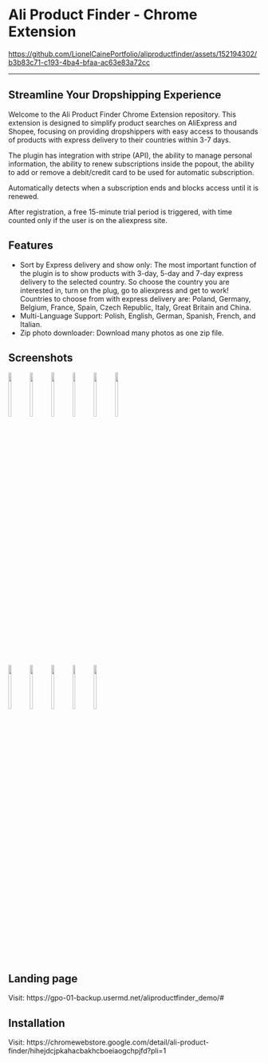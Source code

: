 <h1>Ali Product Finder - Chrome Extension</h1>


https://github.com/LionelCainePortfolio/aliproductfinder/assets/152194302/b3b83c71-c193-4ba4-bfaa-ac63e83a72cc


<hr>
<h2>Streamline Your Dropshipping Experience</h2>
Welcome to the Ali Product Finder Chrome Extension repository. This extension is designed to simplify product searches on AliExpress and Shopee, focusing on providing dropshippers with easy access to thousands of products with express delivery to their countries within 3-7 days.

The plugin has integration with stripe (API), the ability to manage personal information, the ability to renew subscriptions inside the popout, the ability to add or remove a debit/credit card to be used for automatic subscription.

Automatically detects when a subscription ends and blocks access until it is renewed.

After registration, a free 15-minute trial period is triggered, with time counted only if the user is on the aliexpress site.


<h2>Features</h2>
<ul>
  <li>Sort by Express delivery and show only: The most important function of the plugin is to show products with 3-day, 5-day and 7-day express delivery to the selected country. So choose the country you are interested in, turn on the plug, go to aliexpress and get to work! Countries to choose from with express delivery are: Poland, Germany, Belgium, France, Spain, Czech Republic, Italy, Great Britain and China.</li>
  <li>Multi-Language Support: Polish, English, German, Spanish, French, and Italian.</li>
  <li>Zip photo downloader: Download many photos as one zip file.</li>
</ul>
<h2>Screenshots</h2>
<div style="display: inline-block;">
  <img width="15%" src="https://github.com/LionelCainePortfolio/aliproductfinder/assets/152194302/3bf024ef-6c87-4c5e-aa5f-46236fc6f0aa"/>
  <img width="15%" src="https://github.com/LionelCainePortfolio/aliproductfinder/assets/152194302/7c92b923-8e6f-4b7c-ad73-7b6716f206f9"/>
  <img width="15%" src="https://github.com/LionelCainePortfolio/aliproductfinder/assets/152194302/07886fa6-34e7-45a1-9272-4abacb1cf016"/>
  <img width="15%" src="https://github.com/LionelCainePortfolio/aliproductfinder/assets/152194302/60d90599-57de-4193-a433-ead96b54aba1"/>
  <img width="15%" src="https://github.com/LionelCainePortfolio/aliproductfinder/assets/152194302/7f31d903-6715-483b-924b-88cf25349bd8"/>
  <img width="15%" src="https://github.com/LionelCainePortfolio/aliproductfinder/assets/152194302/9d488461-1cd7-4279-be82-7722a7709f3a"/>
  <img width="15%" src="https://github.com/LionelCainePortfolio/aliproductfinder/assets/152194302/cb2c4f8c-a1d0-4a84-9cd0-a3d51a628d22"/>
  <img width="15%" src="https://github.com/LionelCainePortfolio/aliproductfinder/assets/152194302/d688f4d1-3636-47d7-b4e2-8c3ad99d6e8f"/>
  <img width="15%" src="https://github.com/LionelCainePortfolio/aliproductfinder/assets/152194302/4bc3ad7b-7bde-41fa-95af-41192da0333e"/>
  <img width="15%" src="https://github.com/LionelCainePortfolio/aliproductfinder/assets/152194302/2c838df9-7a3b-4acc-b283-95ae27bc3ada"/>
  <img width="15%" src="https://github.com/LionelCainePortfolio/aliproductfinder/assets/152194302/0620e8f3-7344-4371-a04b-9b35f25e5a63"/>
</div>



<h2>Landing page</h2>
Visit: https://gpo-01-backup.usermd.net/aliproductfinder_demo/#

<h2>Installation</h2>
Visit: https://chromewebstore.google.com/detail/ali-product-finder/hihejdcjpkahacbakhcboeiaogchpjfd?pli=1
